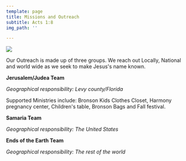 ```yaml
---
template: page
title: Missions and Outreach
subtitle: Acts 1:8
img_path: ''

---
```

![](/images/screen-shot-2020-06-20-at-8-21-41-pm.png)

Our Outreach is made up of three groups. We reach out Locally, National and world wide as we seek to make Jesus's name known. 

**Jerusalem/Judea Team**

_Geographical responsibility: Levy county/Florida_

Supported Ministries include: Bronson Kids Clothes Closet, Harmony pregnancy center, Children's table, Bronson Bags and Fall festival.

**Samaria Team**

_Geographical responsibility: The United States_

**Ends of the Earth Team**

_Geographical responsibility: The rest of the world_